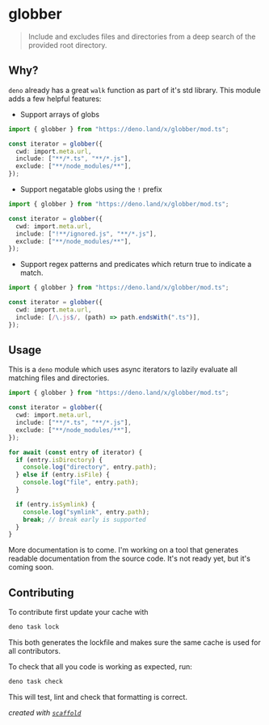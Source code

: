 # globber

> Include and excludes files and directories from a deep search of the provided root directory.

## Why?

`deno` already has a great `walk` function as part of it's std library. This module adds a few helpful features:

- Support arrays of globs

```ts
import { globber } from "https://deno.land/x/globber/mod.ts";

const iterator = globber({
  cwd: import.meta.url,
  include: ["**/*.ts", "**/*.js"],
  exclude: ["**/node_modules/**"],
});
```

- Support negatable globs using the `!` prefix

```ts
import { globber } from "https://deno.land/x/globber/mod.ts";

const iterator = globber({
  cwd: import.meta.url,
  include: ["!**/ignored.js", "**/*.js"],
  exclude: ["**/node_modules/**"],
});
```

- Support regex patterns and predicates which return true to indicate a match.

```ts
import { globber } from "https://deno.land/x/globber/mod.ts";

const iterator = globber({
  cwd: import.meta.url,
  include: [/\.js$/, (path) => path.endsWith(".ts")],
});
```

## Usage

This is a `deno` module which uses async iterators to lazily evaluate all matching files and directories.

```ts
import { globber } from "https://deno.land/x/globber/mod.ts";

const iterator = globber({
  cwd: import.meta.url,
  include: ["**/*.ts", "**/*.js"],
  exclude: ["**/node_modules/**"],
});

for await (const entry of iterator) {
  if (entry.isDirectory) {
    console.log("directory", entry.path);
  } else if (entry.isFile) {
    console.log("file", entry.path);
  }

  if (entry.isSymlink) {
    console.log("symlink", entry.path);
    break; // break early is supported
  }
}
```

More documentation is to come. I'm working on a tool that generates readable documentation from the source code. It's not ready yet, but it's coming soon.

## Contributing

To contribute first update your cache with

```bash
deno task lock
```

This both generates the lockfile and makes sure the same cache is used for all contributors.

To check that all you code is working as expected, run:

```bash
deno task check
```

This will test, lint and check that formatting is correct.

_created with [`scaffold`](https://github.com/ifiokjr/scaffold)_
